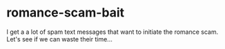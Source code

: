 # romance-scam-bait
I get a a lot of spam text messages that want to initiate the romance scam. Let's see if we can waste their time...
